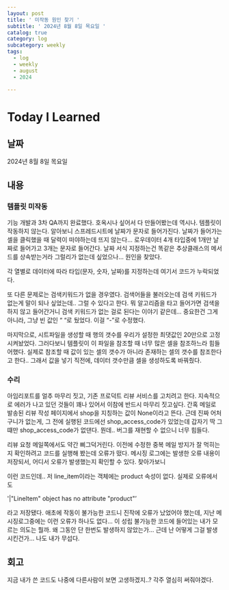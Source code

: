 ```yaml
---
layout: post
title: ' 미작동 원인 찾기 '
subtitle: ' 2024년 8월 8일 목요일 '
catalog: true
category: log
subcategory: weekly
tags:
  - log
  - weekly
  - august
  - 2024

---
```


# Today I Learned

## 날짜

2024년 8월 8일 목요일

## 내용

### 템플릿 미작동

 기능 개발과 3차 QA까지 완료했다. 호옥시나 싶어서 다 만들어봤는데 역시나. 템플릿이 작동하지 않는다. 알아보니 스프레드시트에 날짜가 문자로 들어가진다. 날짜가 들어가는 셀을 클릭했을 때 달력이 떠야하는데 뜨지 않는다… 로우데이터 4개 타입중에 1개만 날짜로 들어가고 3개는 문자로 들어간다. 날짜 서식 지정하는건 똑같은 추상클래스의 메서드를 상속받는거라 그럴리가 없는데 싶었으나… 원인을 찾았다. 

 각 열별로 데이터에 따라 타입(문자, 숫자, 날짜)를 지정하는데 여기서 코드가 누락되었다.


 또 다른 문제로는 검색키워드가 없을 경우였다. 검색어들을 불러오는데 검색 키워드가 없는게 말이 되나 싶었는데.. 그럴 수 있다고 한다. 뭐 알고리즘을 타고 들어가면 검색을 하지 않고 들어간거니 검색 키워드가 없는 걸로 된다는 이야기 같은데… 중요한건 그게 아니라, 그냥 빈 값인 “ “로 뒀었다. 이걸 “-”로 수정했다.

 마지막으로, 시트파일을 생성할 때 행의 갯수를 우리가 설정한 최댓값인 20만으로 고정시켜놨었다. 그러다보니 템플릿이 이 파일을 참조할 때 너무 많은 셀을 참조하느라 힘들어했다. 실제로 참조할 때 값이 있는 셀의 갯수가 아니라 존재하는 셀의 갯수를 참조한다고 한다.. 그래서 값을 넣기 직전에, 데이터 갯수만큼 셀을 생성하도록 바꿔줬다.

### 수리

 아임리포트를 얼추 마무리 짓고, 기존 프로덕트 리뷰 서비스를 고치려고 한다. 지속적으로 에러가 나고 있던 것들이 꽤나 있어서 이참에 반드시 마무리 짓고싶다. 간혹 메일로 발송된 리뷰 작성 페이지에서 shop을 지칭하는 값이 None이라고 뜬다. 근데 진짜 어처구니가 없는게, 그 전에 실행된 코드에선 shop_access_code가 있었는데 갑자기 딱 그 떄만 shop_access_code가 없댄다. 뭔데..  버그를 재현할 수 없으니 너무 힘들다. 

 리뷰 요청 메일쪽에서도 약간 삐그덕거린다. 이전에 수정한 중복 메일 방지가 잘 먹히는지 확인하려고 코드를 실행해 봤는데 오류가 떴다. 메시징 로그에는 발생한 오류 내용이 저장되서, 어디서 오류가 발생했는지 확인할 수 있다. 찾아가보니 

이런 코드인데.. 저 line_item이라는 객체에는 product 속성이 없다. 실제로 오류에서도

 '|"LineItem" object has no attribute "product"’

라고 저장됐다. 애초에 작동이 불가능한 코드니 진작에 오류가 났었어야 했는데, 지난 메시징로그중에는 이런 오류가 하나도 없다… 이 성립 불가능한 코드에 들어있는 내가 모르는 의도는 뭘까. 왜 그동안 단 한번도 발생하지 않았는가… 근데 난 어떻게 그걸 발생시킨건가… 나도 내가 무섭다.

## 회고

지금 내가 쓴 코드도 나중에 다른사람이 보면 고생하겠지..? 각주 열심히 써줘야겠다.